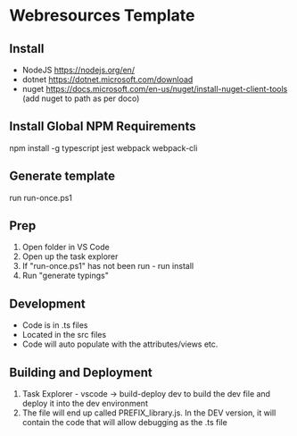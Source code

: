 # Webresources Template
## Install
- NodeJS https://nodejs.org/en/
- dotnet https://dotnet.microsoft.com/download
- nuget https://docs.microsoft.com/en-us/nuget/install-nuget-client-tools (add nuget to path as per doco)

## Install Global NPM Requirements
npm install -g typescript jest webpack webpack-cli

## Generate template
run run-once.ps1

## Prep 
1. Open folder in VS Code
2. Open up the task explorer
3. If "run-once.ps1" has not been run - run install
4. Run "generate typings"

## Development
- Code is in .ts files
- Located in the src files
- Code will auto populate with the attributes/views etc.

## Building and Deployment
1. Task Explorer - vscode -> build-deploy dev to build the dev file and deploy it into the dev environment
2. The file will end up called PREFIX_library.js. In the DEV version, it will contain the code that will allow debugging as the .ts file